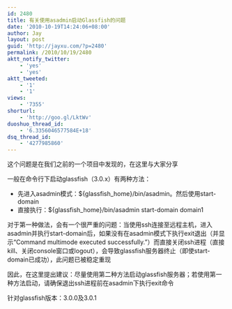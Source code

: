 ```yaml
---
id: 2480
title: 有关使用asadmin启动Glassfish的问题
date: '2010-10-19T14:24:06+08:00'
author: Jay
layout: post
guid: 'http://jayxu.com/?p=2480'
permalink: /2010/10/19/2480
aktt_notify_twitter:
    - 'yes'
    - 'yes'
aktt_tweeted:
    - '1'
    - '1'
views:
    - '7355'
shorturl:
    - 'http://goo.gl/LktWv'
duoshuo_thread_id:
    - '6.3356046577584E+18'
dsq_thread_id:
    - '4277985860'
---
```


<!-- p.p1 {margin: 0.0px 0.0px 0.0px 0.0px; font: 13.0px 'Courier New'} p.p2 {margin: 0.0px 0.0px 0.0px 0.0px; font: 13.0px 'Courier New'; min-height: 15.0px} p.p3 {margin: 0.0px 0.0px 0.0px 0.0px; font: 13.0px Arial} p.p4 {margin: 0.0px 0.0px 0.0px 0.0px; font: 13.0px Arial; min-height: 15.0px} li.li3 {margin: 0.0px 0.0px 0.0px 0.0px; font: 13.0px Arial} ul.ul1 {list-style-type: disc} -->这个问题是在我们之前的一个项目中发现的，在这里与大家分享

一般在命令行下启动glassfish（3.0.x）有两种方法：
<ul>
	<li>先进入asadmin模式：${glassfish_home}/bin/asadmin。然后使用start-domain</li>
	<li>直接执行：${glassfish_home}/bin/asadmin start-domain domain1</li>
</ul>
对于第一种做法，会有一个很严重的问题：当使用ssh连接至远程主机，进入asadmin并执行start-domain后，如果没有在asadmin模式下执行exit退出（并显示“Command multimode executed successfully.”）而直接关闭ssh进程（直接kill、关闭console窗口或logout），会导致glassfish服务器终止（即使start-domain已成功），此问题已被稳定重现

因此，在这里提出建议：尽量使用第二种方法启动glassfish服务器；若使用第一种方法启动，请确保退出ssh进程前在asadmin下执行exit命令

针对glassfish版本：3.0.0及3.0.1